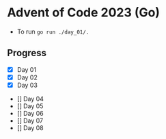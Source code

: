 # Advent of Code 2023 (Go)

- To run `go run ./day_01/.`

## Progress

- [x] Day 01
- [x] Day 02
- [x] Day 03
- [] Day 04
- [] Day 05
- [] Day 06
- [] Day 07
- [] Day 08

